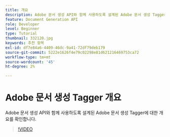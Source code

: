 ```yaml
---
title: 개요
description: Adobe 문서 생성 API와 함께 사용하도록 설계된 Adobe 문서 생성 Tagger 개요
feature: Document Generation API
role: Developer
level: Beginner
type: Tutorial
thumbnail: 332120.jpg
keywords: 추천 항목
exl-id: df7e84a6-4409-46dc-9a41-72df79deb179
source-git-commit: 5222e1626f4e79c02298e81d621216469753ca72
workflow-type: tm+mt
source-wordcount: '45'
ht-degree: 2%

---
```


# Adobe 문서 생성 Tagger 개요

Adobe 문서 생성 API와 함께 사용하도록 설계된 Adobe 문서 생성 Tagger에 대한 개요를 확인합니다.

>[!VIDEO](https://video.tv.adobe.com/v/3411722?hidetitle=true&captions=kor)
